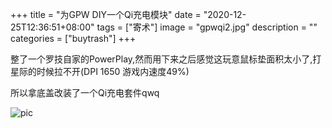 +++
title = "为GPW DIY一个Qi充电模块"
date = "2020-12-25T12:36:51+08:00"
tags = ["寄术"]
image = "gpwqi2.jpg"
description = ""
categories = ["buytrash"]
+++

整了一个罗技自家的PowerPlay,然而用下来之后感觉这玩意鼠标垫面积太小了,打星际的时候拉不开(DPI 1650 游戏内速度49%)

所以拿底盖改装了一个Qi充电套件qwq

![pic](gpwqi.jpg)